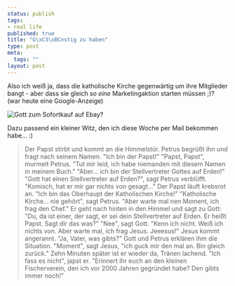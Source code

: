 ```yaml
--- 
status: publish
tags: 
- real life
published: true
title: "G\xC3\xBCnstig zu haben"
type: post
meta: 
  tags: ""
layout: post
---
```

Also ich weiß ja, dass die katholische Kirche gegenwärtig um ihre Mitglieder bangt - aber dass sie gleich <em>so eine</em> Marketingaktion starten müssen ;)? (war heute eine Google-Anzeige)

<img src='http://fredericiana.de/uploads/050621sofortkauf.gif' alt='Gott zum Sofortkauf auf Ebay?' class="centered border" />

Dazu passend ein kleiner Witz, den ich diese Woche per Mail bekommen habe... :)

<blockquote>Der Papst stirbt und kommt an die Himmelstür. <!--more-->Petrus begrüßt ihn und fragt nach seinem Namen.
"Ich bin der Papst!"
"Papst, Papst", murmelt Petrus.
"Tut mir leid, ich habe niemanden mit diesem Namen in meinem Buch."
"Aber... ich bin der Stellvertreter Gottes auf Erden!"
"Gott hat einen Stellvertreter auf Erden?", sagt Petrus verblüfft.
"Komisch, hat er mir gar nichts von gesagt..."
Der Papst läuft krebsrot an. "Ich bin das Oberhaupt der Katholischen Kirche!"
"Katholische Kirche... nie gehört", sagt Petrus.
"Aber warte mal nen Moment, ich frag den Chef."
Er geht nach hinten in den Himmel und sagt zu Gott:
"Du, da ist einer, der sagt, er sei dein Stellvertreter auf Erden. Er heißt Papst. Sagt dir das was?"
"Nee", sagt Gott. "Kenn ich nicht. Weiß ich nichts von. Aber warte mal, ich frag Jesus. Jeeesus!"
Jesus kommt angerannt. "Ja, Vater, was gibts?"
Gott und Petrus erklären ihm die Situation.
"Moment", sagt Jesus, "ich guck mir den mal an. Bin gleich zurück."
Zehn Minuten später ist er wieder da, Tränen lachend.
"Ich fass es nicht", japst er.
"Erinnert ihr euch an den kleinen Fischerverein, den ich vor 2000 Jahren gegründet habe? Den gibts immer noch!"
</blockquote>
